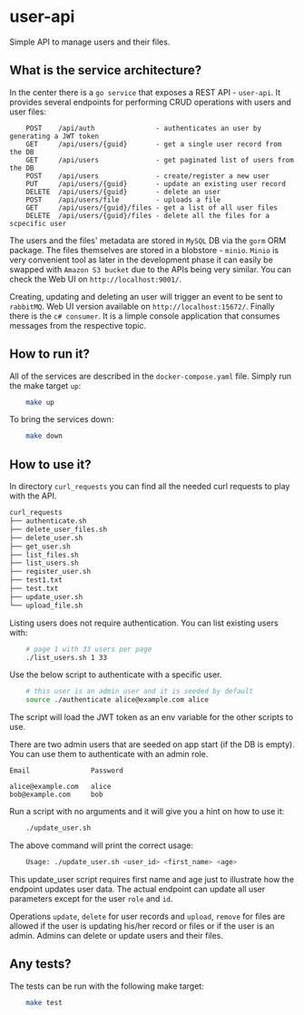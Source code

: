 # user-api

Simple API to manage users and their files.


## What is the service architecture? 

In the center there is a `go service` that exposes a REST API - `user-api`. It provides several endpoints for performing CRUD operations with users and user files: 

```
    POST    /api/auth               - authenticates an user by generating a JWT token 
	GET     /api/users/{guid}       - get a single user record from the DB
	GET     /api/users              - get paginated list of users from the DB
	POST    /api/users              - create/register a new user
	PUT     /api/users/{guid}       - update an existing user record
	DELETE  /api/users/{guid}       - delete an user
	POST    /api/users/file         - uploads a file
	GET     /api/users/{guid}/files - get a list of all user files
	DELETE  /api/users/{guid}/files - delete all the files for a scpecific user
```

The users and the files' metadata are stored in `MySQL` DB via the `gorm` ORM package. The files themselves are stored in a blobstore - `minio`. `Minio` is very convenient tool as later in the development phase it can easily be swapped with `Amazon S3 bucket` due to the APIs being very similar. You can check the Web UI on `http://localhost:9001/`. 

Creating, updating and deleting an user will trigger an event to be sent to `rabbitMQ`. Web UI version available on `http://localhost:15672/`. Finally there is the `c# consumer`. It is a limple console application that consumes messages from the respective topic.


## How to run it?

All of the services are described in the `docker-compose.yaml` file. Simply run the make target `up`:

```bash
    make up
```

To bring the services down: 

```bash
    make down
```


## How to use it?

In directory `curl_requests` you can find all the needed curl requests to play with the API. 

```bash
curl_requests
├── authenticate.sh
├── delete_user_files.sh
├── delete_user.sh
├── get_user.sh
├── list_files.sh
├── list_users.sh
├── register_user.sh
├── test1.txt
├── test.txt
├── update_user.sh
└── upload_file.sh

```

Listing users does not require authentication. You can list existing users with: 

```bash
    # page 1 with 33 users per page
    ./list_users.sh 1 33
```

Use the below script to authenticate with a specific user. 

```bash
    # this user is an admin user and it is seeded by default
    source ./authenticate alice@example.com alice
```

The script will load the JWT token as an env variable for the other scripts to use.

There are two admin users that are seeded on app start (if the DB is empty). You can use them to authenticate with an admin role. 

```
Email               Password

alice@example.com   alice
bob@example.com     bob
```

Run a script with no arguments and it will give you a hint on how to use it: 

```bash
    ./update_user.sh
```
The above command will print the correct usage: 

```bash
    Usage: ./update_user.sh <user_id> <first_name> <age>
```

This update_user script requires first name and age just to illustrate how the endpoint updates user data. The actual endpoint can update all user parameters except for the user `role` and `id`. 

Operations `update`, `delete` for user records and `upload`, `remove` for files are allowed if the user is updating his/her record or files or if the user is an admin. Admins can delete or update users and their files.


## Any tests?

The tests can be run with the following make target:

```bash
    make test
```